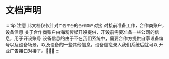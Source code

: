# 文档声明

::: tip 注意
此文档仅仅针对`广告平台`的`合作商户`对接
对接前准备工作，合作商账户，设备信息
关于合作商账户由海粉传媒开设提供，开设前需要准备一些公司的信息，用于开设账号
设备信息的由于不在我们系统中，需要合作方提供自家设备编号以及设备场景，以及设备的一些其他信息，设备信息录入我们系统后就可以
开业广告接口对接了。:tada::tada::tada:
:::

